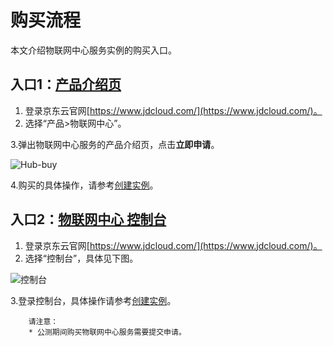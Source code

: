# 购买流程

本文介绍物联网中心服务实例的购买入口。

## 入口1：[产品介绍页](https://www.jdcloud.com/products/mongodb)
1. 登录京东云官网[https://www.jdcloud.com/](https://www.jdcloud.com/)。
2. 选择“产品>物联网中心”。

3.弹出物联网中心服务的产品介绍页，点击**立即申请**。

![Hub-buy](../../../../image/IoT-Hub/iothub-007.png)

4.购买的具体操作，请参考[创建实例](../Getting-Started/Create-Instance.md)。

## 入口2：[物联网中心 控制台](https://iot-console.jdcloud.com/iothub)

1. 登录京东云官网[https://www.jdcloud.com/](https://www.jdcloud.com/)。
2. 选择“控制台”，具体见下图。

![控制台](https://github.com/jdcloudcom/cn/blob/master/image/mongodb/console-buy.png)

3.登录控制台，具体操作请参考[创建实例](../Getting-Started/Create-Instance.md)。

		请注意：
		* 公测期间购买物联网中心服务需要提交申请。
